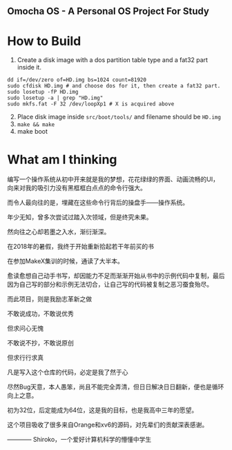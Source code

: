 ## Omocha OS - A Personal OS Project For Study

# How to Build

1. Create a disk image with a dos partition table type and a fat32 part inside it.
```
dd if=/dev/zero of=HD.img bs=1024 count=81920
sudo cfdisk HD.img # and choose dos for it, then create a fat32 part.
sudo losetup -fP HD.img
sudo losetup -a | grep "HD.img"
sudo mkfs.fat -F 32 /dev/loopXp1 # X is acquired above
```
2. Place disk image inside `src/boot/tools/` and filename should be `HD.img`
3. `make && make`
4. make boot

# What am I thinking

编写一个操作系统从初中开来就是我的梦想，花花绿绿的界面、动画流畅的UI，向来对我的吸引力没有黑框框白点点的命令行强大。

而令人最向往的是，埋藏在这些命令行背后的操盘手——操作系统。

年少无知，曾多次尝试过踏入次领域，但是终究未果。

然向往之心却若墨之入水，渐衍渐深。

在2018年的暑假，我终于开始重新拾起若干年前买的书

在参加MakeX集训的时候，通读了大半本。

愈读愈想自己动手书写，却因能力不足而渐渐开始从书中的示例代码中复制，最后因为自己写的部分和示例无法切合，让自己写的代码被复制之恶习蚕食殆尽。

而此项目，则是我励志革新之做

不敢说成功，不敢说优秀

但求问心无愧

不敢说不抄，不敢说原创

但求行行求真

凡是写入这个仓库的代码，必定是我了然于心

尽然Bug天意，本人愚笨，尚且不能完全弄清，但日日解决日日翻新，便也是循环向上之意。

初为32位，后定能成为64位，这是我的目标，也是我高中三年的愿望。

这个项目吸收了很多来自Orange和xv6的源码，对先辈们的贡献深表感谢。

———— Shiroko，一个爱好计算机科学的懵懂中学生

